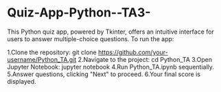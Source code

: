 # Quiz-App-Python--TA3-
This Python quiz app, powered by Tkinter, offers an intuitive interface for users to answer multiple-choice questions. To run the app:

1.Clone the repository: git clone https://github.com/your-username/Python_TA.git
2.Navigate to the project: cd Python_TA
3.Open Jupyter Notebook: jupyter notebook
4.Run Python_TA.ipynb sequentially.
5.Answer questions, clicking "Next" to proceed.
6.Your final score is displayed.
